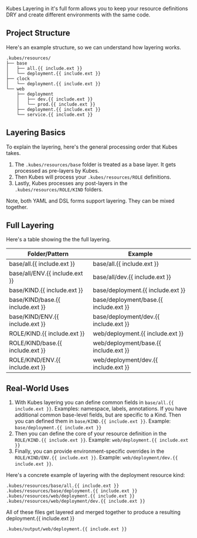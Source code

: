 Kubes Layering in it's full form allows you to keep your resource definitions DRY and create different environments with the same code.

## Project Structure

Here's an example structure, so we can understand how layering works.

    .kubes/resources/
    ├── base
    │   ├── all.{{ include.ext }}
    │   └── deployment.{{ include.ext }}
    ├── clock
    │   └── deployment.{{ include.ext }}
    └── web
        ├── deployment
        │   ├── dev.{{ include.ext }}
        │   └── prod.{{ include.ext }}
        ├── deployment.{{ include.ext }}
        └── service.{{ include.ext }}

## Layering Basics

To explain the layering, here's the general processing order that Kubes takes.

1. The `.kubes/resources/base` folder is treated as a base layer.  It gets processed as pre-layers by Kubes.
2. Then Kubes will process your `.kubes/resources/ROLE` definitions.
3. Lastly, Kubes processes any post-layers in the `.kubes/resources/ROLE/KIND` folders.

Note, both YAML and DSL forms support layering. They can be mixed together.

## Full Layering

Here's a table showing the the full layering.

Folder/Pattern     | Example
-------------------|--------------------------------------------
base/all.{{ include.ext }}       | base/all.{{ include.ext }}
base/all/ENV.{{ include.ext }}   | base/all/dev.{{ include.ext }}
base/KIND.{{ include.ext }}      | base/deployment.{{ include.ext }}
base/KIND/base.{{ include.ext }} | base/deployment/base.{{ include.ext }}
base/KIND/ENV.{{ include.ext }}  | base/deployment/dev.{{ include.ext }}
ROLE/KIND.{{ include.ext }}      | web/deployment.{{ include.ext }}
ROLE/KIND/base.{{ include.ext }} | web/deployment/base.{{ include.ext }}
ROLE/KIND/ENV.{{ include.ext }}  | web/deployment/dev.{{ include.ext }}

## Real-World Uses

1. With Kubes layering you can define common fields in `base/all.{{ include.ext }}`. Examples: namespace, labels, annotations. If you have additional common base-level fields, but are specific to a Kind. Then you can defined them in `base/KIND.{{ include.ext }}`. Example: `base/deployment.{{ include.ext }}`
2. Then you can define the core of your resource definition in the `ROLE/KIND.{{ include.ext }}`. Example: `web/deployment.{{ include.ext }}`
3. Finally, you can provide environment-specific overrides in the `ROLE/KIND/ENV.{{ include.ext }}`. Example: `web/deployment/dev.{{ include.ext }}`.

Here's a concrete example of layering with the deployment resource kind:

    .kubes/resources/base/all.{{ include.ext }}
    .kubes/resources/base/deployment.{{ include.ext }}
    .kubes/resources/web/deployment.{{ include.ext }}
    .kubes/resources/web/deployment/dev.{{ include.ext }}

All of these files get layered and merged together to produce a resulting deployment.{{ include.ext }}

    .kubes/output/web/deployment.{{ include.ext }}
